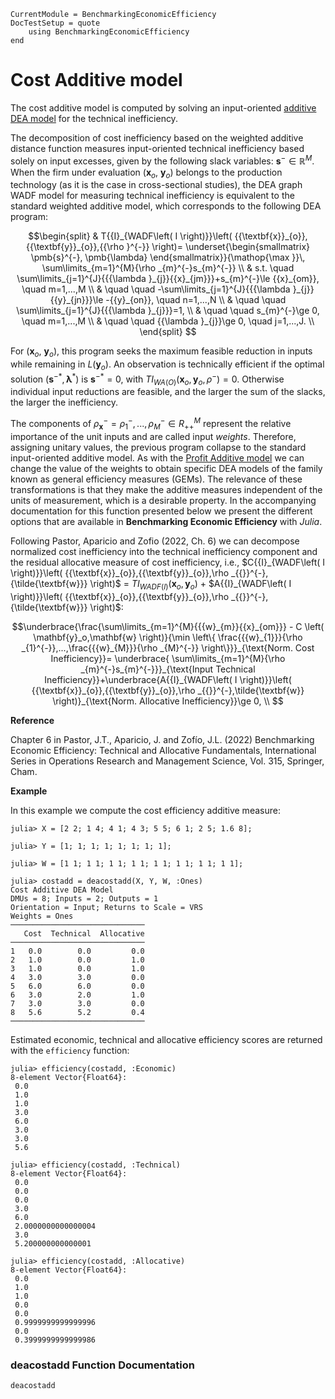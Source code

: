 ```@meta
CurrentModule = BenchmarkingEconomicEfficiency
DocTestSetup = quote
    using BenchmarkingEconomicEfficiency
end
```

# Cost Additive model

The cost additive model is computed by solving an input-oriented [additive DEA model](https://javierbarbero.github.io/DataEnvelopmentAnalysis.jl/stable/technical/additive/) for the technical inefficiency.

The decomposition of cost inefficiency based on the weighted additive distance function measures input-oriented  technical inefficiency based solely on input excesses, given by the following slack variables: $\mathbf{s}^-$$\mathbb{\in R}^M$. When the firm under evaluation ($\mathbf{x}_o$, $\mathbf{y}_o$) belongs to the production technology (as it is the case in cross-sectional studies), the DEA graph WADF model for measuring technical inefficiency is equivalent to the standard weighted additive model, which corresponds to the following DEA program:

```math
\begin{split}
& T{{I}_{WADF\left( I \right)}}\left( {{\textbf{x}}_{o}},{{\textbf{y}}_{o}},{{\rho }^{-}} \right)= \underset{\begin{smallmatrix} \pmb{s}^{-}, \pmb{\lambda} \end{smallmatrix}}{\mathop{\max }}\, \sum\limits_{m=1}^{M}{\rho _{m}^{-}s_{m}^{-}} \\
& s.t. \quad \sum\limits_{j=1}^{J}{{{\lambda }_{j}}{{x}_{jm}}}+s_{m}^{-}\le {{x}_{om}}, \quad m=1,...,M   \\
& \quad \quad -\sum\limits_{j=1}^{J}{{{\lambda }_{j}}{{y}_{jn}}}\le -{{y}_{on}}, \quad  n=1,...,N   \\
& \quad \quad \sum\limits_{j=1}^{J}{{{\lambda }_{j}}}=1,  \\
& \quad \quad s_{m}^{-}\ge 0, \quad  m=1,...,M  \\
& \quad \quad {{\lambda }_{j}}\ge 0, \quad  j=1,...,J.   \\
\end{split} 
```

 For ($\mathbf{x}_o$, $\mathbf{y}_o$), this program seeks the maximum feasible reduction in inputs while remaining in $L(\textbf{y}_o)$. An observation is technically efficient if the optimal solution ($\mathbf{s}^{-*}, \mathbf{\lambda}^{*}$) is $\mathbf{s}^{-*}=0$, with $T{{I}_{WA\text{(}O\text{)}}}\left( {{\textbf{x}}_{o}},{{\textbf{y}}_{o}},{{\rho }^{-}}\right)=0$. Otherwise individual input reductions are feasible, and the larger the sum of the slacks, the larger the inefficiency. 

The components of ${\rho}_{\textbf{x}}^{-}=\rho_{1}^{-},...,\rho_{M}^{-} \in R_{++}^{M}$ represent the relative importance of the unit inputs and are called input *weights*. Therefore, assigning unitary values, the previous program collapse to the standard input-oriented additive model. As with the [Profit Additive model](@ref) we can change the value of the weights to obtain specific DEA models of the family known as general efficiency measures (GEMs). The relevance of these transformations is that they make the additive measures independent of the units of measurement, which is a desirable property. In the accompanying documentation for this function presented below we present the different options that are available in **Benchmarking Economic Efficiency** with *Julia*. 
 
 Following Pastor, Aparicio and Zofio (2022, Ch. 6) we can  decompose normalized cost inefficiency into the technical inefficiency component and the residual allocative measure of cost inefficiency, i.e., $C{{I}_{WADF\left( I \right)}}\left( {{\textbf{x}}_{o}},{{\textbf{y}}_{o}},\rho _{{}}^{-},{\tilde{\textbf{w}}} \right)$ = $T{{I}_{WADF\left( I \right)}}\left( {{\textbf{x}}_{o}},{{\textbf{y}}_{o}} \right)$ + $A{{I}_{WADF\left( I \right)}}\left( {{\textbf{x}}_{o}},{{\textbf{y}}_{o}},\rho _{{}}^{-}, {\tilde{\textbf{w}}} \right)$:  

```math
\underbrace{\frac{\sum\limits_{m=1}^{M}{{{w}_{m}}{{x}_{om}}} - C \left( \mathbf{y}_o,\mathbf{w} \right)}{\min \left\{ \frac{{{w}_{1}}}{\rho _{1}^{-}},...,\frac{{{w}_{M}}}{\rho _{M}^{-}} \right\}}}_{\text{Norm. Cost Inefficiency}}= \underbrace{ \sum\limits_{m=1}^{M}{\rho _{m}^{-}s_{m}^{-}}}_{\text{Input Technical Inefficiency}}+\underbrace{A{{I}_{WADF\left( I \right)}}\left( {{\textbf{x}}_{o}},{{\textbf{y}}_{o}},\rho _{{}}^{-},\tilde{\textbf{w}} \right)}_{\text{Norm. Allocative Inefficiency}}\ge 0, \\  
```

**Reference**

Chapter 6 in Pastor, J.T., Aparicio, J. and Zofío, J.L. (2022) Benchmarking Economic Efficiency: Technical and Allocative Fundamentals, International Series in Operations Research and Management Science, Vol. 315,  Springer, Cham. 

**Example**


In this example we compute the cost efficiency additive measure:
```jldoctest 1
julia> X = [2 2; 1 4; 4 1; 4 3; 5 5; 6 1; 2 5; 1.6 8];

julia> Y = [1; 1; 1; 1; 1; 1; 1; 1];

julia> W = [1 1; 1 1; 1 1; 1 1; 1 1; 1 1; 1 1; 1 1];

julia> costadd = deacostadd(X, Y, W, :Ones)
Cost Additive DEA Model 
DMUs = 8; Inputs = 2; Outputs = 1
Orientation = Input; Returns to Scale = VRS
Weights = Ones
──────────────────────────────
   Cost  Technical  Allocative
──────────────────────────────
1   0.0        0.0         0.0
2   1.0        0.0         1.0
3   1.0        0.0         1.0
4   3.0        3.0         0.0
5   6.0        6.0         0.0
6   3.0        2.0         1.0
7   3.0        3.0         0.0
8   5.6        5.2         0.4
──────────────────────────────
```

Estimated economic, technical and allocative efficiency scores are returned with the `efficiency` function:
```jldoctest 1
julia> efficiency(costadd, :Economic)
8-element Vector{Float64}:
 0.0
 1.0
 1.0
 3.0
 6.0
 3.0
 3.0
 5.6

julia> efficiency(costadd, :Technical)
8-element Vector{Float64}:
 0.0
 0.0
 0.0
 3.0
 6.0
 2.0000000000000004
 3.0
 5.200000000000001

julia> efficiency(costadd, :Allocative)
8-element Vector{Float64}:
 0.0
 1.0
 1.0
 0.0
 0.0
 0.9999999999999996
 0.0
 0.3999999999999986
```

### deacostadd Function Documentation

```@docs
deacostadd
```

